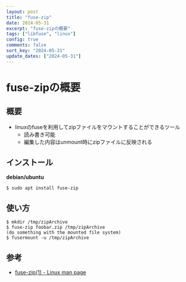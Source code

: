 ```yaml
---
layout: post
title: "fuse-zip"
date: 2024-05-31
excerpt: "fuse-zipの概要"
tags: ["libfuse", "linux"]
config: true
comments: false
sort_key: "2024-05-31"
update_dates: ["2024-05-31"]
---
```


# fuse-zipの概要

## 概要
 - linuxのfuseを利用してzipファイルをマウントすることができるツール
   - 読み書き可能
   - 編集した内容はunmount時にzipファイルに反映される

## インストール

**debian/ubuntu**
```console
$ sudo apt install fuse-zip
```

## 使い方

```console
$ mkdir /tmp/zipArchive
$ fuse-zip foobar.zip /tmp/zipArchive
(do something with the mounted file system)
$ fusermount -u /tmp/zipArchive
```

## 参考
 - [fuse-zip(1) - Linux man page](https://linux.die.net/man/1/fuse-zip)

